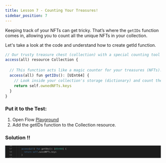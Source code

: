 ```yaml
---
title: Lesson 7 - Counting Your Treasures!
sidebar_position: 7
---
```


Keeping track of your NFTs can get tricky. That’s where the `getIDs` function comes in, allowing you to count all the unique NFTs in your collection.

Let's take a look at the code and understand how to create getId function.

```jsx
// Our trusty treasure chest (collection) with a special counting tool (getId function)
access(all) resource Collection {

  // This function acts like a magic counter for your treasures (NFTs)!
  access(all) fun getIDs(): [UInt64] {
    // Look inside your collection's storage (dictionary) and count the keys (NFT IDs)
    return self.ownedNFTs.keys
  }
}
```

### **Put it to the Test:**

1. Open Flow [Playground](https://play.flow.com/)
2. Add the getIDs function to the Collection resource.

### Solution !!

![Alt text](image-8.png)
